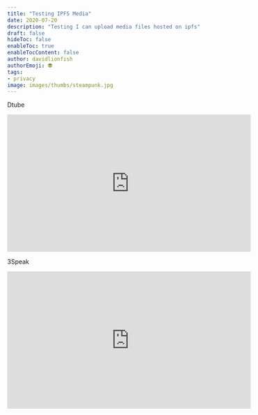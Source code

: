 ```yaml
---
title: "Testing IPFS Media"
date: 2020-07-20
description: "Testing I can upload media files hosted on ipfs"
draft: false
hideToc: false
enableToc: true
enableTocContent: false
author: davidlionfish
authorEmoji: 👽
tags: 
- privacy
image: images/thumbs/steampunk.jpg
---
```


Dtube

<iframe width="560" height="315" src="https://emb.d.tube/#!/alpha-arietis/8z27eqyqthc" frameborder="0" allow="accelerometer; autoplay; encrypted-media; gyroscope; picture-in-picture" allowfullscreen></iframe>

3Speak

<iframe width="560" height="315" src="https://3speak.online/embed?v=taskmaster4450/sveowppj" frameborder="0"  allow="accelerometer; autoplay; encrypted-media; gyroscope; picture-in-picture" allowfullscreen></iframe>
